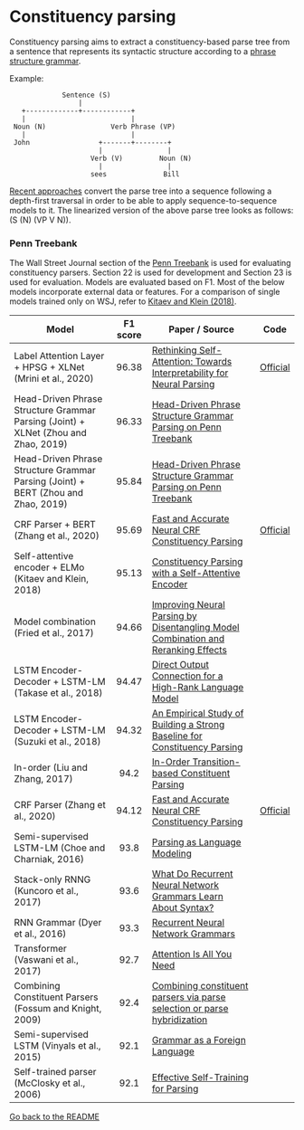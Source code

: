 # Constituency parsing

Constituency parsing aims to extract a constituency-based parse tree from a sentence that
represents its syntactic structure according to a [phrase structure grammar](https://en.wikipedia.org/wiki/Phrase_structure_grammar).

Example:

                 Sentence (S)
                     |
       +-------------+------------+
       |                          |
     Noun (N)                Verb Phrase (VP)
       |                          |
     John                 +-------+--------+
                          |                |
                        Verb (V)         Noun (N)
                          |                |
                        sees              Bill

[Recent approaches](https://papers.nips.cc/paper/5635-grammar-as-a-foreign-language.pdf)
convert the parse tree into a sequence following a depth-first traversal in order to
be able to apply sequence-to-sequence models to it. The linearized version of the
above parse tree looks as follows: (S (N) (VP V N)).

### Penn Treebank

The Wall Street Journal section of the [Penn Treebank](https://catalog.ldc.upenn.edu/LDC99T42) is used for
evaluating constituency parsers. Section 22 is used for development and Section 23 is used for evaluation.
Models are evaluated based on F1. Most of the below models incorporate external data or features.
For a comparison of single models trained only on WSJ, refer to [Kitaev and Klein (2018)](https://arxiv.org/abs/1805.01052).

| Model                                                                              | F1 score | Paper / Source                                                                                                                    | Code                                                  |
| ---------------------------------------------------------------------------------- | :------: | --------------------------------------------------------------------------------------------------------------------------------- | ----------------------------------------------------- |
| Label Attention Layer + HPSG + XLNet (Mrini et al., 2020)                          |  96.38   | [Rethinking Self-Attention: Towards Interpretability for Neural Parsing](https://khalilmrini.github.io/Label_Attention_Layer.pdf) | [Official](https://github.com/KhalilMrini/LAL-Parser) |
| Head-Driven Phrase Structure Grammar Parsing (Joint) + XLNet (Zhou and Zhao, 2019) |  96.33   | [Head-Driven Phrase Structure Grammar Parsing on Penn Treebank](https://arxiv.org/pdf/1907.02684.pdf)                             |                                                       |
| Head-Driven Phrase Structure Grammar Parsing (Joint) + BERT (Zhou and Zhao, 2019)  |  95.84   | [Head-Driven Phrase Structure Grammar Parsing on Penn Treebank](https://arxiv.org/pdf/1907.02684.pdf)                             |                                                       |
| CRF Parser + BERT (Zhang et al., 2020)                                             |  95.69   | [Fast and Accurate Neural CRF Constituency Parsing](https://www.ijcai.org/Proceedings/2020/560)                                   | [Official](https://github.com/yzhangcs/crfpar)        |
| Self-attentive encoder + ELMo (Kitaev and Klein, 2018)                             |  95.13   | [Constituency Parsing with a Self-Attentive Encoder](https://arxiv.org/abs/1805.01052)                                            |                                                       |
| Model combination (Fried et al., 2017)                                             |  94.66   | [Improving Neural Parsing by Disentangling Model Combination and Reranking Effects](https://arxiv.org/abs/1707.03058)             |                                                       |
| LSTM Encoder-Decoder + LSTM-LM (Takase et al., 2018)                               |  94.47   | [Direct Output Connection for a High-Rank Language Model](http://aclweb.org/anthology/D18-1489)                                   |                                                       |
| LSTM Encoder-Decoder + LSTM-LM (Suzuki et al., 2018)                               |  94.32   | [An Empirical Study of Building a Strong Baseline for Constituency Parsing](http://aclweb.org/anthology/P18-2097)                 |                                                       |
| In-order (Liu and Zhang, 2017)                                                     |   94.2   | [In-Order Transition-based Constituent Parsing](http://aclweb.org/anthology/Q17-1029)                                             |                                                       |
| CRF Parser (Zhang et al., 2020)                                                    |  94.12   | [Fast and Accurate Neural CRF Constituency Parsing](https://www.ijcai.org/Proceedings/2020/560)                                   | [Official](https://github.com/yzhangcs/crfpar)        |
| Semi-supervised LSTM-LM (Choe and Charniak, 2016)                                  |   93.8   | [Parsing as Language Modeling](http://www.aclweb.org/anthology/D16-1257)                                                          |                                                       |
| Stack-only RNNG (Kuncoro et al., 2017)                                             |   93.6   | [What Do Recurrent Neural Network Grammars Learn About Syntax?](https://arxiv.org/abs/1611.05774)                                 |                                                       |
| RNN Grammar (Dyer et al., 2016)                                                    |   93.3   | [Recurrent Neural Network Grammars](https://www.aclweb.org/anthology/N16-1024)                                                    |                                                       |
| Transformer (Vaswani et al., 2017)                                                 |   92.7   | [Attention Is All You Need](https://arxiv.org/abs/1706.03762)                                                                     |                                                       |
| Combining Constituent Parsers (Fossum and Knight, 2009)                            |   92.4   | [Combining constituent parsers via parse selection or parse hybridization](https://dl.acm.org/citation.cfm?id=1620923)            |                                                       |
| Semi-supervised LSTM (Vinyals et al., 2015)                                        |   92.1   | [Grammar as a Foreign Language](https://papers.nips.cc/paper/5635-grammar-as-a-foreign-language.pdf)                              |                                                       |
| Self-trained parser (McClosky et al., 2006)                                        |   92.1   | [Effective Self-Training for Parsing](https://pdfs.semanticscholar.org/6f0f/64f0dab74295e5eb139c160ed79ff262558a.pdf)             |                                                       |

[Go back to the README](../README.md)
